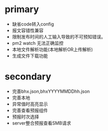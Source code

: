 # primary
* 缺省code转入config
* 报文容错性兼容
* 限制发布时间的人工输入导致的不可预知错误。
* pm2 watch 无法正确监控
* 本地文件解析功能(本地解析OR上传解析)
* 生成文件下载功能

# secondary
* 完善bhx.json,bhxYYYYMMDDhh.json
* 完善本地
* 异常值时高亮显示
* 完善查看预报组件
* 预报时次选择
* server整合预报查看SMB请求